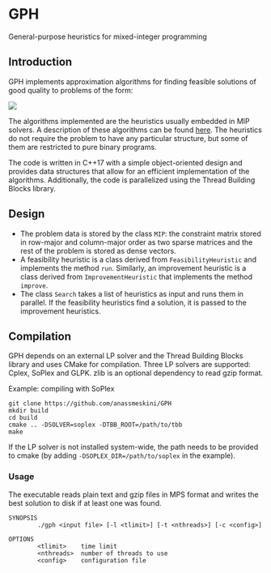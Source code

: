 # GPH
General-purpose heuristics for mixed-integer programming

## Introduction
GPH implements approximation algorithms for finding feasible solutions of good quality to problems of the form:

<img src="https://render.githubusercontent.com/render/math?math=\begin{aligned}%0A\min%20\quad%20%26%20c^Tx\\%0A\textrm{s.t.}%20\quad%20%26%20v%20\leq%20Ax%20\leq%20w%20\\%0A%26%20l%20\leq%20x%20\leq%20u%20\\%0A%20%20%26x_i%20\in%20\mathbb{Z}, \forall%20i%20\in%20I%20\quad%20%20%20%20%20\\%0A\end{aligned}">

The algorithms implemented are the heuristics usually embedded in MIP solvers.
A description of these algorithms can be found [here](https://opus4.kobv.de/opus4-zib/files/1112/Achterberg_Constraint_Integer_Programming.pdf).
The heuristics do not require the problem to have any particular structure, but some of them are restricted to pure binary programs.

The code is written in C++17 with a simple object-oriented design and provides data structures that allow for an efficient implementation of the algorithms.
Additionally, the code is parallelized using the Thread Building Blocks library. 

## Design
* The problem data is stored by the class `MIP`: the constraint matrix stored in row-major and column-major order as two sparse matrices and the rest of the problem is stored as dense vectors.
* A feasibility heuristic is a class derived from `FeasibilityHeuristic` and implements the method `run`.
   Similarly, an improvement heuristic is a class derived from `ImprovementHeuristic` that implements the method `improve`.
* The class `Search` takes a list of heuristics as input and runs them in parallel. If the feasibility heuristics find a solution, it is passed to the improvement heuristics.

## Compilation
GPH depends on an external LP solver and the Thread Building Blocks library and uses CMake for compilation. Three LP solvers are supported: Cplex, SoPlex and GLPK.
zlib is an optional dependency to read gzip format.

Example: compiling with SoPlex

```
git clone https://github.com/anassmeskini/GPH
mkdir build
cd build
cmake .. -DSOLVER=soplex -DTBB_ROOT=/path/to/tbb
make
```

If the LP solver is not installed system-wide, the path needs to be provided to cmake (by adding `-DSOPLEX_DIR=/path/to/soplex` in the example).

### Usage
The executable reads plain text and gzip files in MPS format and writes the best solution to disk if at least one was found.

```
SYNOPSIS
        ./gph <input file> [-l <tlimit>] [-t <nthreads>] [-c <config>]

OPTIONS
        <tlimit>    time limit
        <nthreads>  number of threads to use
        <config>    configuration file
```
